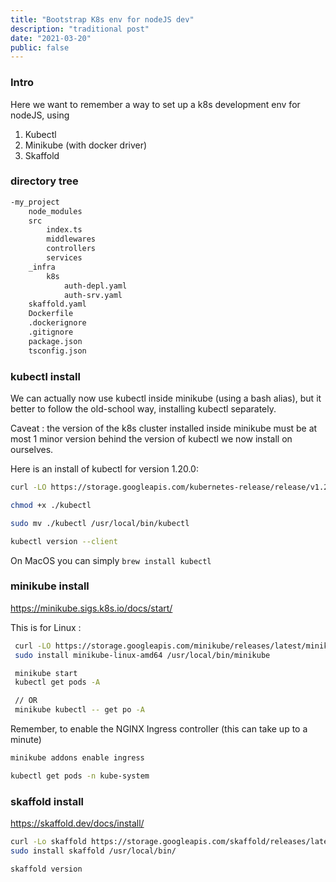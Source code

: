 ```yaml
---
title: "Bootstrap K8s env for nodeJS dev"
description: "traditional post"
date: "2021-03-20"
public: false
---
```


### Intro

Here we want to remember a way to set up a k8s development env for nodeJS, using
1. Kubectl
2. Minikube (with docker driver)
3. Skaffold


### directory tree

```bash
-my_project
    node_modules
    src
        index.ts
        middlewares
        controllers
        services
    _infra
        k8s
            auth-depl.yaml
            auth-srv.yaml
    skaffold.yaml
    Dockerfile
    .dockerignore
    .gitignore
    package.json
    tsconfig.json
```

### kubectl install

We can actually now use kubectl inside minikube (using a bash alias), but it better to follow the old-school way, installing kubectl separately.

Caveat : the version of the k8s cluster installed inside minikube must be at most 1 minor version behind the version of kubectl we now install on ourselves.

Here is an install of kubectl for version 1.20.0:

```bash
curl -LO https://storage.googleapis.com/kubernetes-release/release/v1.20.0/bin/linux/amd64/kubectl

chmod +x ./kubectl

sudo mv ./kubectl /usr/local/bin/kubectl

kubectl version --client

```

On MacOS you can simply ```brew install kubectl```

### minikube install
https://minikube.sigs.k8s.io/docs/start/

This is for Linux : 

```bash
 curl -LO https://storage.googleapis.com/minikube/releases/latest/minikube-linux-amd64
 sudo install minikube-linux-amd64 /usr/local/bin/minikube

 minikube start
 kubectl get pods -A

 // OR
 minikube kubectl -- get po -A

```

Remember, to enable the NGINX Ingress controller 
(this can take up to a minute)

```bash
minikube addons enable ingress

kubectl get pods -n kube-system
```

### skaffold install
https://skaffold.dev/docs/install/

```bash
curl -Lo skaffold https://storage.googleapis.com/skaffold/releases/latest/skaffold-linux-amd64 && \
sudo install skaffold /usr/local/bin/

skaffold version
```